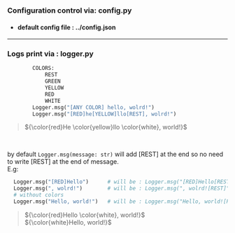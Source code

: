 ### Configuration control via: config.py
- #### default config file : ../config.json
-------
### Logs print via : logger.py

```python
        COLORS:
            REST
            GREEN  
            YELLOW 
            RED    
            WHITE
        Logger.msg("[ANY COLOR] hello, wolrd!")
        Logger.msg("[RED]he[YELLOW]llo[REST], wolrd!")
```
> ${\color{red}He \color{yellow}llo \color{white}, world!}$
<br>

   by default `Logger.msg(message: str)` will add [REST] at the end so no need to write [REST] at the end of message.<br>
   E.g:
  ```python
    Logger.msg("[RED]Hello")      # will be : Logger.msg("[RED]Hello[REST]")
    Logger.msg(", wolrd!")        # will be : Logger.msg(", wolrd![REST]")
    # without colors
    Logger.msg("Hello, world!")   # will be : Logger.msg("Hello, world![REST]")
  ```

 >  ${\color{red}Hello \color{white}, world!}$ <br>
 > ${\color{white}Hello, world!}$



